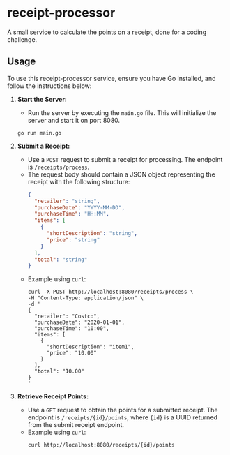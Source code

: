 # receipt-processor
A small service to calculate the points on a receipt, done for a coding challenge.

## Usage
To use this receipt-processor service, ensure you have Go installed, and  follow the instructions below:

1. **Start the Server:**
   - Run the server by executing the `main.go` file. This will initialize the server and start it on port 8080.
   ```
   go run main.go
   ```

2. **Submit a Receipt:**
   - Use a `POST` request to submit a receipt for processing. The endpoint is `/receipts/process`.
   - The request body should contain a JSON object representing the receipt with the following structure:
     ```json
     {
       "retailer": "string",
       "purchaseDate": "YYYY-MM-DD",
       "purchaseTime": "HH:MM",
       "items": [
         {
           "shortDescription": "string",
           "price": "string"
         }
       ],
       "total": "string"
     }
     ```
   - Example using `curl`:
     ```
     curl -X POST http://localhost:8080/receipts/process \
     -H "Content-Type: application/json" \
     -d '
     {
       "retailer": "Costco",
       "purchaseDate": "2020-01-01",
       "purchaseTime": "10:00",
       "items": [
         {
           "shortDescription": "item1",
           "price": "10.00"
         }
       ],
       "total": "10.00"
     }
     '
     ```

3. **Retrieve Receipt Points:**
   - Use a `GET` request to obtain the points for a submitted receipt. The endpoint is `/receipts/{id}/points`, where `{id}` is a UUID returned from the submit receipt endpoint.
   - Example using `curl`:
     ```
     curl http://localhost:8080/receipts/{id}/points
     ```